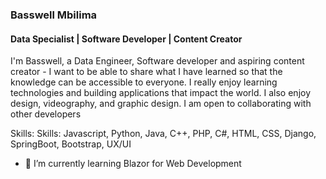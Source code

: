 ### Basswell Mbilima
#### Data Specialist | Software Developer | Content Creator
I'm Basswell, a Data Engineer, Software developer and aspiring content creator - I want to be able to share what I have learned so that the knowledge can be accessible to everyone. I really enjoy learning technologies and building applications that impact the world. I also enjoy design, videography, and graphic design. I am open to collaborating with other developers

Skills: Skills: Javascript, Python, Java, C++, PHP, C#, HTML, CSS, Django, SpringBoot, Bootstrap, UX/UI
- 🔭 I’m currently learning Blazor for Web Development
